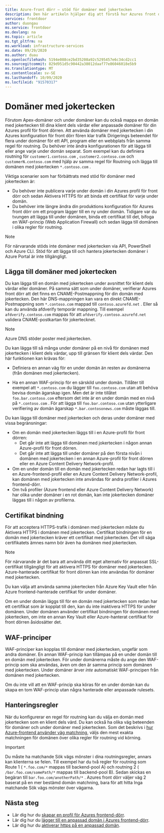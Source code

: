 ```yaml
---
title: Azure-front dörr – stöd för domäner med jokertecken
description: Den här artikeln hjälper dig att förstå hur Azures front dörr stöder mappning och hantering av jokertecken i listan över anpassade domäner.
services: frontdoor
author: duongau
ms.service: frontdoor
ms.devlang: na
ms.topic: article
ms.tgt_pltfrm: na
ms.workload: infrastructure-services
ms.date: 09/29/2020
ms.author: duau
ms.openlocfilehash: 5194e088ce2bd35208a92c5295457e6c34cd2cc1
ms.sourcegitcommit: 829d951d5c90442a38012daaf77e86046018e5b9
ms.translationtype: MT
ms.contentlocale: sv-SE
ms.lasthandoff: 10/09/2020
ms.locfileid: "91570317"
---
```

# <a name="wildcard-domains"></a>Domäner med jokertecken

Förutom Apex-domäner och under domäner kan du också mappa en domän med jokertecken till dina klient dels värdar eller anpassade domäner för din Azures profil för front dörren. Att använda domäner med jokertecken i din Azures konfiguration för front dörr fören klar trafik Dirigerings beteendet för flera under domäner för ett API, program eller en webbplats från samma regel för routning. Du behöver inte ändra konfigurationen för att lägga till eller ange varje under domän separat. Som exempel kan du definiera routning för `customer1.contoso.com` , `customer2.contoso.com` och `customerN.contoso.com` med hjälp av samma regel för Routning och lägga till domänen med jokertecken `*.contoso.com` .

Viktiga scenarier som har förbättrats med stöd för domäner med jokertecken är:

- Du behöver inte publicera varje under domän i din Azures profil för front dörr och sedan Aktivera HTTPS för att binda ett certifikat för varje under domän.
- Du behöver inte längre ändra din produktions konfiguration för Azures front dörr om ett program lägger till en ny under domän. Tidigare var du tvungen att lägga till under domänen, binda ett certifikat till det, bifoga en WAF-princip (Web Application Firewall) och sedan lägga till domänen i olika regler för routning.

> [!NOTE]
> För närvarande stöds inte domäner med jokertecken via API, PowerShell och Azure CLI. Stöd för att lägga till och hantera jokertecken domäner i Azure Portal är inte tillgängligt.

## <a name="adding-wildcard-domains"></a>Lägga till domäner med jokertecken

Du kan lägga till en domän med jokertecken under avsnittet för klient dels värdar eller domäner. På samma sätt som under domäner, verifierar Azures front dörr att det finns en CNAME-Postmappning för din domän med jokertecken. Den här DNS-mappningen kan vara en direkt CNAME-Postmappning som `*.contoso.com` mappad till `contoso.azurefd.net` . Eller så kan du använda afdverify temporär mappning. Till exempel `afdverify.contoso.com` mappas för att `afdverify.contoso.azurefd.net` validera CNAME-postkartan för jokertecknet.

> [!NOTE]
> Azure DNS stöder poster med jokertecken.

Du kan lägga till så många under domäner på en nivå för domänen med jokertecken i klient dels värdar, upp till gränsen för klient dels värdar. Den här funktionen kan krävas för:

- Definiera en annan väg för en under domän än resten av domänerna (från domänen med jokertecken).

- Ha en annan WAF-princip för en särskild under domän. Tillåter till exempel att `*.contoso.com` du lägger till `foo.contoso.com` utan att behöva bevisa domän ägarskap igen. Men det är inte tillåtet `foo.bar.contoso.com` eftersom det inte är en under domän med en nivå på `*.contoso.com` . För att lägga till `foo.bar.contoso.com` utan ytterligare verifiering av domän ägarskap `*.bar.contosonews.com` måste läggas till.

Du kan lägga till domäner med jokertecken och deras under domäner med vissa begränsningar:

- Om en domän med jokertecken läggs till i en Azure-profil för front dörren:
  - Det går inte att lägga till domänen med jokertecken i någon annan Azure-profil för front dörren.
  - Det går inte att lägga till under domäner på den första nivån i domänen med jokertecken i en annan Azure-profil för front dörren eller en Azure Content Delivery Network-profil.
- Om en under domän till en domän med jokertecken redan har lagts till i en Azure-frontend-profil eller en Azure Content Delivery Network-profil, kan domänen med jokertecken inte användas för andra profiler i Azures frontend-dörr.
- Om två profiler (Azure frontend eller Azure Content Delivery Network) har olika under domäner i en rot domän, kan inte jokertecken domäner läggas till i någon av profilerna.

## <a name="certificate-binding"></a>Certifikat bindning

För att acceptera HTTPS-trafik i domänen med jokertecken måste du Aktivera HTTPS i domänen med jokertecken. Certifikat bindningen för en domän med jokertecken kräver ett certifikat med jokertecken. Det vill säga certifikatets ämnes namn bör även ha domänen med jokertecken.

> [!NOTE]
> För närvarande är det bara att använda ditt eget alternativ för anpassat SSL-certifikat tillgängligt för att aktivera HTTPS för domäner med jokertecken. Azure-hanterade certifikat för front dörren kan inte användas för domäner med jokertecken.

Du kan välja att använda samma jokertecken från Azure Key Vault eller från Azure frontend-hanterade certifikat för under domäner.

Om en under domän läggs till för en domän med jokertecken som redan har ett certifikat som är kopplat till den, kan du inte inaktivera HTTPS för under domänen. Under domänen använder certifikat bindningen för domänen med jokertecken, om inte en annan Key Vault eller Azure-hanterat certifikat för front dörren åsidosätter det.

## <a name="waf-policies"></a>WAF-principer

WAF-principer kan kopplas till domäner med jokertecken, ungefär som andra domäner. En annan WAF-princip kan tillämpas på en under domän till en domän med jokertecken. För under domänerna måste du ange den WAF-princip som ska användas, även om den är samma princip som domänen med jokertecken. Under domäner ärver *inte* automatiskt WAF-principen från domänen med jokertecken.

Om du inte vill att en WAF-princip ska köras för en under domän kan du skapa en tom WAF-princip utan några hanterade eller anpassade rulesets.

## <a name="routing-rules"></a>Hanteringsregler

När du konfigurerar en regel för routning kan du välja en domän med jokertecken som en klient dels värd. Du kan också ha olika väg beteenden för domäner och under domäner med jokertecken. Som det beskrivs i [hur Azure-frontend använder väg matchning](front-door-route-matching.md), väljs den mest exakta matchningen för domänen över olika regler för routning vid körning.

> [!IMPORTANT]
> Du måste ha matchande Sök vägs mönster i dina routningsregler, annars kan klienterna se felen. Till exempel har du två regler för routning som Route 1 ( `*.foo.com/*` mappas till backend-pool A) och routning 2 ( `/bar.foo.com/somePath/*` mappas till backend-pool B). Sedan skickas en begäran till `bar.foo.com/anotherPath/*` . Azures front dörr väljer väg 2 baserat på en mer bestämd domän matchning, bara för att hitta Inga matchande Sök vägs mönster över vägarna.

## <a name="next-steps"></a>Nästa steg

- Lär dig hur du [skapar en profil för Azures frontend-dörr](quickstart-create-front-door.md).
- Lär dig hur du [lägger till en anpassad domän i Azures frontend-dörr](front-door-custom-domain.md).
- Lär dig hur du [aktiverar https på en anpassad domän](front-door-custom-domain-https.md).

